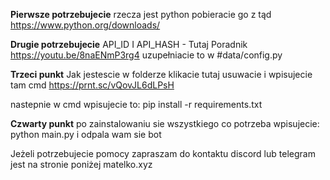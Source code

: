 
**Pierwsze potrzebujecie**
rzecza jest python pobieracie go z tąd
https://www.python.org/downloads/

**Drugie potrzebujecie** 
API_ID I API_HASH - Tutaj Poradnik https://youtu.be/8naENmP3rg4
uzupełniacie to w #data/config.py

**Trzeci punkt**
Jak jestescie w folderze klikacie tutaj usuwacie i wpisujecie tam cmd
https://prnt.sc/vQovJL6dLPsH

nastepnie w cmd wpisujecie to:
pip install -r requirements.txt
 
**Czwarty punkt**
po zainstalowaniu sie wszystkiego co potrzeba
wpisujecie:
python main.py
i odpala wam sie bot

Jeżeli potrzebujecie pomocy zapraszam do kontaktu discord lub telegram jest na stronie poniżej 
matelko.xyz
